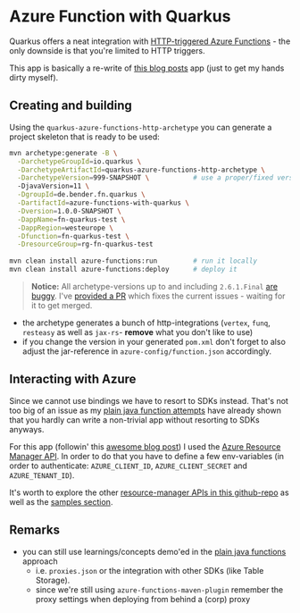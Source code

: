 # Azure Function with Quarkus

Quarkus offers a neat integration with [HTTP-triggered Azure Functions][qrk-fn] - the only downside is that you're limited to HTTP triggers.

This app is basically a re-write of [this blog posts][blog] app (just to get my hands dirty myself).

## Creating and building
Using the `quarkus-azure-functions-http-archetype` you can generate a project skeleton that is ready to be used:
```bash
mvn archetype:generate -B \
  -DarchetypeGroupId=io.quarkus \
  -DarchetypeArtifactId=quarkus-azure-functions-http-archetype \
  -DarchetypeVersion=999-SNAPSHOT \           # use a proper/fixed version
  -DjavaVersion=11 \
  -DgroupId=de.bender.fn.quarkus \
  -DartifactId=azure-functions-with-quarkus \
  -Dversion=1.0.0-SNAPSHOT \
  -DappName=fn-quarkus-test \
  -DappRegion=westeurope \
  -Dfunction=fn-quarkus-test \
  -DresourceGroup=rg-fn-quarkus-test
  
mvn clean install azure-functions:run         # run it locally
mvn clean install azure-functions:deploy      # deploy it
```

> **Notice:** All archetype-versions up to and including `2.6.1.Final` [are buggy][bug]. I've [provided a PR][pr] which fixes the current issues - waiting for it to get merged.

- the archetype generates a bunch of http-integrations (`vertex`, `funq`, `resteasy` as well as `jax-rs`- **remove** what you don't like to use)
- if you change the version in your generated `pom.xml` don't forget to also adjust the jar-reference in `azure-config/function.json` accordingly.

## Interacting with Azure

Since we cannot use bindings we have to resort to SDKs instead. That's not too big of an issue as my [plain java function attempts][java-fn] have already shown that you hardly can write a non-trivial app without resorting to SDKs anyways.

For this app (followin' this [awesome blog post][blog]) I used the [Azure Resource Manager API][resourcemanager-sdk-resource]. In order to do that you have to define a few env-variables (in order to authenticate: `AZURE_CLIENT_ID`, `AZURE_CLIENT_SECRET` and `AZURE_TENANT_ID`).

It's worth to explore the other [resource-manager APIs in this github-repo][resourcemanager-sdk] as well as the [samples section][resourcemanager-sdk-samples].

## Remarks
- you can still use learnings/concepts demo'ed in the [plain java functions][java-fn] approach
  - i.e. `proxies.json` or the integration with other SDKs (like Table Storage).
  - since we're still using `azure-functions-maven-plugin` remember the proxy settings when deploying from behind a (corp) proxy


[qrk-fn]:https://quarkus.io/guides/azure-functions-http
[qrk-repo]:https://github.com/quarkusio/quarkus/tree/main/extensions/azure-functions-http
[blog]:https://blog.nebrass.fr/playing-with-azure-functions-and-quarkus/
[bug]:https://github.com/quarkusio/quarkus/issues/20814
[pr]:https://github.com/quarkusio/quarkus/pull/22578
[java-fn]:https://github.com/schoeffm/azure-functions-in-java
[resourcemanager-sdk]:https://github.com/Azure/azure-sdk-for-java/tree/main/sdk/resourcemanager
[resourcemanager-sdk-resource]:https://github.com/Azure/azure-sdk-for-java/tree/main/sdk/resourcemanager/azure-resourcemanager-samples/src/main/java/com/azure/resourcemanager
[resourcemanager-sdk-samples]:https://github.com/Azure/azure-sdk-for-java/tree/main/sdk/resourcemanager/azure-resourcemanager-samples/src/main/java/com/azure/resourcemanager
